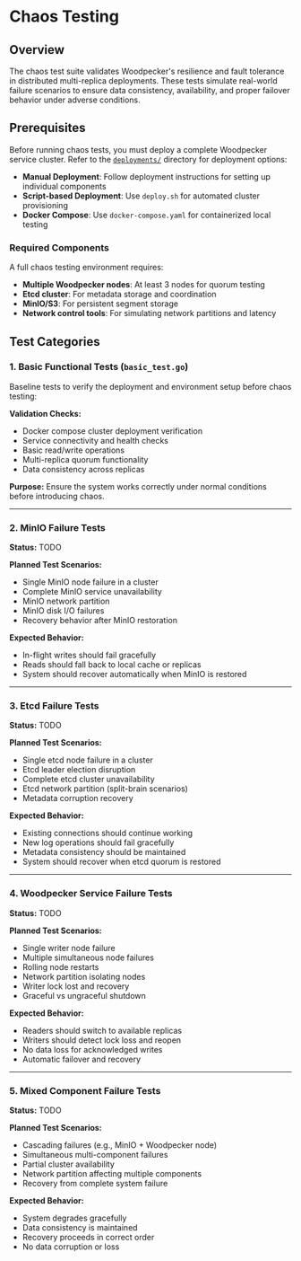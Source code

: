 # Chaos Testing

## Overview

The chaos test suite validates Woodpecker's resilience and fault tolerance in distributed multi-replica deployments. These tests simulate real-world failure scenarios to ensure data consistency, availability, and proper failover behavior under adverse conditions.

## Prerequisites

Before running chaos tests, you must deploy a complete Woodpecker service cluster. Refer to the [`deployments/`](../../deployments) directory for deployment options:

- **Manual Deployment**: Follow deployment instructions for setting up individual components
- **Script-based Deployment**: Use `deploy.sh` for automated cluster provisioning
- **Docker Compose**: Use `docker-compose.yaml` for containerized local testing

### Required Components

A full chaos testing environment requires:
- **Multiple Woodpecker nodes**: At least 3 nodes for quorum testing
- **Etcd cluster**: For metadata storage and coordination
- **MinIO/S3**: For persistent segment storage
- **Network control tools**: For simulating network partitions and latency

## Test Categories

### 1. Basic Functional Tests (`basic_test.go`)

Baseline tests to verify the deployment and environment setup before chaos testing:

**Validation Checks:**
- Docker compose cluster deployment verification
- Service connectivity and health checks
- Basic read/write operations
- Multi-replica quorum functionality
- Data consistency across replicas

**Purpose:** Ensure the system works correctly under normal conditions before introducing chaos.

---

### 2. MinIO Failure Tests

**Status:** TODO

**Planned Test Scenarios:**
- Single MinIO node failure in a cluster
- Complete MinIO service unavailability
- MinIO network partition
- MinIO disk I/O failures
- Recovery behavior after MinIO restoration

**Expected Behavior:**
- In-flight writes should fail gracefully
- Reads should fall back to local cache or replicas
- System should recover automatically when MinIO is restored

---

### 3. Etcd Failure Tests

**Status:** TODO

**Planned Test Scenarios:**
- Single etcd node failure in a cluster
- Etcd leader election disruption
- Complete etcd cluster unavailability
- Etcd network partition (split-brain scenarios)
- Metadata corruption recovery

**Expected Behavior:**
- Existing connections should continue working
- New log operations should fail gracefully
- Metadata consistency should be maintained
- System should recover when etcd quorum is restored

---

### 4. Woodpecker Service Failure Tests

**Status:** TODO

**Planned Test Scenarios:**
- Single writer node failure
- Multiple simultaneous node failures
- Rolling node restarts
- Network partition isolating nodes
- Writer lock lost and recovery
- Graceful vs ungraceful shutdown

**Expected Behavior:**
- Readers should switch to available replicas
- Writers should detect lock loss and reopen
- No data loss for acknowledged writes
- Automatic failover and recovery

---

### 5. Mixed Component Failure Tests

**Status:** TODO

**Planned Test Scenarios:**
- Cascading failures (e.g., MinIO + Woodpecker node)
- Simultaneous multi-component failures
- Partial cluster availability
- Network partition affecting multiple components
- Recovery from complete system failure

**Expected Behavior:**
- System degrades gracefully
- Data consistency is maintained
- Recovery proceeds in correct order
- No data corruption or loss
